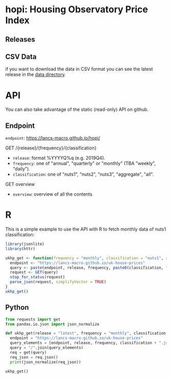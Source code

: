 
# hopi: Housing Observatory Price Index

## Releases

## CSV Data

if you want to download the data in CSV format you can see the latest release in the [data directory](https://github.com/lancs-macro/uk-house-prices/tree/master/data/). 

# API 

You can also take advantage of the static (read-only) API on github.

## Endpoint 

`endpoint`: https://lancs-macro.github.io/hopi/

GET /{release}/{frequency}/{classification}

* `release`: format %YYYYQ%q (e.g. 2019Q4).
* `frequency`: one of "annual", "quarterly" or "monthly" (TBA "weekly", "daily").
* `classification`: one of "nuts1", "nuts2", "nuts3", "aggregate", "all".

GET overview

* `overview`: overview of all the contents

# R 

This is a simple example to use the API with R to fetch monthly data of nuts1 classification:

```r
library(jsonlite)
library(httr)

ukhp_get <- function(frequency = "monthly", classification = "nuts1", release = "latest") {
  endpoint <- "https://lancs-macro.github.io/uk-house-prices"
  query <- paste(endpoint, release, frequency, paste0(classification, ".json"), sep = "/")
  request <- GET(query)
  stop_for_status(request)
  parse_json(request, simplifyVector = TRUE)
} 
ukhp_get()
```

## Python

```py
from requests import get
from pandas.io.json import json_normalize 

def ukhp_get(release = "latest", frequency = "monthly", classification = "nuts1"):
  endpoint = "https://lancs-macro.github.io/uk-house-prices"
  query_elements = [endpoint, release, frequency, classification + ".json"]
  query = "/".join(query_elements)
  req = get(query)
  req_json = req.json()
  print(json_normalize(req_json))
  
ukhp_get()
```